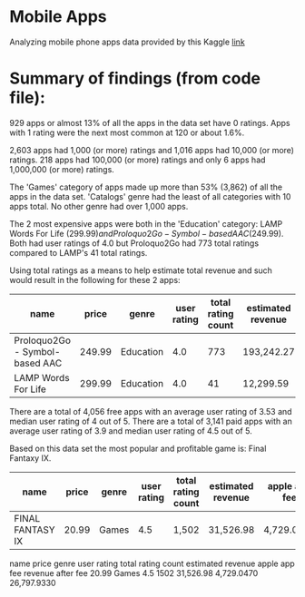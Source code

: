 # Mobile Apps
Analyzing mobile phone apps data provided by this Kaggle [link](https://www.kaggle.com/ramamet4/app-store-apple-data-set-10k-apps)

# Summary of findings (from code file):
929 apps or almost 13% of all the apps in the data set have 0 ratings. Apps with 1 rating were the next most common at 120 or about 1.6%.

2,603 apps had 1,000 (or more) ratings and 1,016 apps had 10,000 (or more) ratings.
218 apps had 100,000 (or more) ratings and  only 6 apps had 1,000,000 (or more) ratings.

The 'Games' category of apps made up more than 53% (3,862) of all the apps in the data set.
'Catalogs' genre had the least of all categories with 10 apps total. No other genre had over 1,000 apps.

The 2 most expensive apps were both in the 'Education' category: LAMP Words For Life ($299.99) and Proloquo2Go - Symbol-based AAC ($249.99).
Both had user ratings of 4.0 but Proloquo2Go had 773 total ratings compared to LAMP's 41 total ratings.

Using total ratings as a means to help estimate total revenue and such would result in the following for these 2 apps:

| name     	                     | price	 | genre     	| user rating	| total rating count | estimated revenue	| apple app fee | revenue after fee |
|--------------------------------|---------|------------|-------------|--------------------|--------------------|---------------|-------------------|
| Proloquo2Go - Symbol-based AAC | 249.99	 | Education	| 4.0	        | 773	               | 193,242.27	        | 28,986.3405	  | 164,255.9295      |
| LAMP Words For Life	           | 299.99	 | Education	| 4.0	        | 41	               | 12,299.59	        | 1,844.9385	  | 10,454.6515       |

There are a total of 4,056 free apps with an average user rating of 3.53 and median user rating of 4 out of 5.
There are a total of 3,141 paid apps with an average user rating of 3.9 and median user rating of 4.5 out of 5.

Based on this data set the most popular and profitable game is: Final Fantaxy IX.

| name     	       | price	| genre  | user rating | total rating count | estimated revenue	| apple app fee | revenue after fee |
|------------------|--------|--------|-------------|--------------------|-------------------|---------------|-------------------|
| FINAL FANTASY Ⅸ | 20.99	 | Games	| 4.5	        | 1,502	             | 31,526.98	       | 4,729.0470	   | 26,797.9330       |

name     	        price	  genre     	user rating 	total rating count	estimated revenue	 apple app fee  revenue after fee
	 20.99	 Games       4.5	         1502	               31,526.98	        4,729.0470	   26,797.9330
